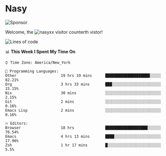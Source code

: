 # Nasy

<!--
<p align="center">
<img height="200" src="https://github-readme-stats.vercel.app/api?username=nasyxx&count_private=true&show_icons=true&theme=dracula&include_all_commits=true"/>
<img height="200" src="https://github-readme-stats.vercel.app/api/top-langs/?username=nasyxx&theme=dracula&hide=html,jupyter+notebook&count_private=true&show_icons=true"/>
</p>

  
----------------
-->

![Sponsor](https://img.shields.io/static/v1.svg?label=Sponsor&message=%E2%9D%A4&logo=GitHub&style=flat&color=pink)
 
Welcome, the ![nasyxx visitor counter](https://count.getloli.com/get/@nasyxx?theme=rule34)th vistor!
 
<!--START_SECTION:waka-->
![Lines of code](https://img.shields.io/badge/From%20Hello%20World%20I%27ve%20Written-5.4%20million%20lines%20of%20code-blue)

📊 **This Week I Spent My Time On** 

```text
⌚︎ Time Zone: America/New_York

💬 Programming Languages: 
Other                    19 hrs 19 mins      ████████████████████░░░░░   82.21% 
Org                      3 hrs 33 mins       ███░░░░░░░░░░░░░░░░░░░░░░   15.15% 
Nix                      30 mins             ░░░░░░░░░░░░░░░░░░░░░░░░░   2.15% 
Git                      2 mins              ░░░░░░░░░░░░░░░░░░░░░░░░░   0.16% 
Emacs Lisp               2 mins              ░░░░░░░░░░░░░░░░░░░░░░░░░   0.16%

🔥 Editors: 
Browser                  18 hrs              ███████████████████░░░░░░   76.54% 
Emacs                    4 hrs 13 mins       ████░░░░░░░░░░░░░░░░░░░░░   17.96% 
Zsh                      1 hr 17 mins        █░░░░░░░░░░░░░░░░░░░░░░░░   5.5%

```


<!--END_SECTION:waka-->

<!-- ![visitors](https://visitor-badge.laobi.icu/badge?page_id=nasyxx.nasyxx) -->
